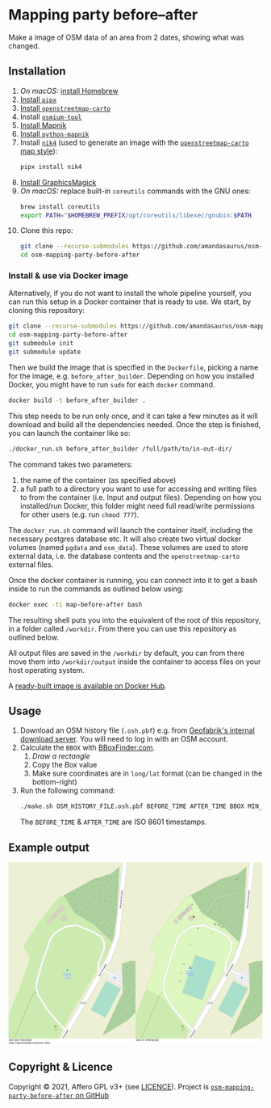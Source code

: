 # Mapping party before–after

Make a image of OSM data of an area from 2 dates, showing what was changed.

## Installation

1. *On macOS:* [install Homebrew](https://brew.sh/#:~:text=Install%20Homebrew)
1. [Install `pipx`](https://pipx.pypa.io/stable/installation/#installing-pipx)
1. [Install `openstreetmap-carto`](https://github.com/gravitystorm/openstreetmap-carto/blob/4ec2dc9391c411e124c78b3ba1aad9173fea20cb/INSTALL.md)
1. Install [`osmium-tool`](https://github.com/osmcode/osmium-tool)
1. [Install Mapnik](https://github.com/mapnik/mapnik/blob/master/INSTALL.md#source-build)
1. [Install `python-mapnik`](https://github.com/mapnik/python-mapnik#building-from-source)
1. Install [`nik4`](https://github.com/Zverik/Nik4) (used to generate an image with the [`openstreetmap-carto` map style](https://github.com/gravitystorm/openstreetmap-carto/)):
   ```bash
   pipx install nik4
   ```
1. [Install GraphicsMagick](http://www.graphicsmagick.org/README.html#id4)
1. *On macOS:* replace built-in `coreutils` commands with the GNU ones:
   ```bash
   brew install coreutils
   export PATH="$HOMEBREW_PREFIX/opt/coreutils/libexec/gnubin:$PATH
   ```
1. Clone this repo:
   ```bash
   git clone --recurse-submodules https://github.com/amandasaurus/osm-mapping-party-before-after
   cd osm-mapping-party-before-after
   ```

### Install & use via Docker image

Alternatively, if you do not want to install the whole pipeline yourself, you can run this setup in a Docker container that is ready to use.
We start, by cloning this repository:

```bash
git clone --recurse-submodules https://github.com/amandasaurus/osm-mapping-party-before-after
cd osm-mapping-party-before-after
git submodule init
git submodule update
```
Then we build the image that is specified in the `Dockerfile`, picking a name for the image, e.g. `before_after_builder`.
Depending on how you installed Docker, you might have to run `sudo` for each `docker` command.

 ```bash
docker build -t before_after_builder .
```

This step needs to be run only once, and it can take a few minutes as it will download and build all the dependencies needed. 
Once the step is finished, you can launch the container like so:

```bash
./docker_run.sh before_after_builder /full/path/to/in-out-dir/ 
```

The command takes two parameters:

1. the name of the container (as specified above)
2. a full path to a directory you want to use for accessing and writing files to from the container (i.e. Input and output files). Depending on how you installed/run Docker, this folder might need full read/write permissions for other users (e.g. run `chmod 777`). 

The `docker_run.sh` command will launch the container itself, including the necessary postgres database etc.
It will also create two virtual docker volumes (named `pgdata` and `osm_data`). 
These volumes are used to store external data, i.e. the database contents and the `openstreetmap-carto` external files.

Once the docker container is running, you can connect into it to get a bash inside to run the commands as outlined below using:

```bash
docker exec -ti map-before-after bash
```

The resulting shell puts you into the equivalent of the root of this repository, in a folder called `/workdir`. From there you can use this repository as outlined below. 

All output files are saved in the `/workdir` by default, you can from there move them into `/workdir/output` inside the container to access files on your host operating system.

A [ready-built image is available on Docker Hub](https://hub.docker.com/r/gedankenstuecke/osm-mapping-party-before-after).

## Usage

1. Download an OSM history file (`.osh.pbf`) e.g. from [Geofabrik's internal download server](https://osm-internal.download.geofabrik.de/?landing_page=true). You will need to log in with an OSM account.
1. Calculate the `BBOX` with [BBoxFinder.com](http://bboxfinder.com/).
    1. *Draw a rectangle*
    1. Copy the *Box* value
    1. Make sure coordinates are in `long/lat` format (can be changed in the bottom-right)
1. Run the following command:
    ```bash
    ./make.sh OSM_HISTORY_FILE.osh.pbf BEFORE_TIME AFTER_TIME BBOX MIN_ZOOM MAX_ZOOM
    ```
    The `BEFORE_TIME` & `AFTER_TIME` are ISO 8601 timestamps.

## Example output

![Example](sample.png)

## Copyright & Licence

Copyright © 2021, Affero GPL v3+ (see [LICENCE](./LICENCE)). Project is [`osm-mapping-party-before-after` on GitHub](https://github.com/amandasaurus/osm-mapping-party-before-after)
